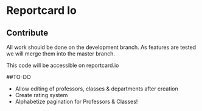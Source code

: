 Reportcard Io
=========



## Contribute   

All work should be done on the development branch. As features are tested we will merge them into the master branch.

This code will be accessible on reportcard.io


##TO-DO

* Allow editing of professors, classes & departments after creation
* Create rating system
* Alphabetize pagination for Professors & Classes!
